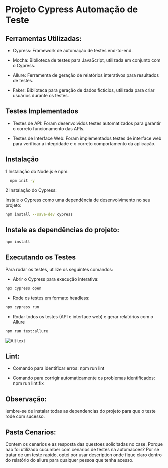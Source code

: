 # Projeto Cypress Automação de Teste

## Ferramentas Utilizadas:
- Cypress: Framework de automação de testes end-to-end.

- Mocha: Biblioteca de testes para JavaScript, utilizada em conjunto com o Cypress.

- Allure: Ferramenta de geração de relatórios interativos para resultados de testes.

- Faker: Biblioteca para geração de dados fictícios, utilizada para criar usuários durante os testes.

## Testes Implementados

 - Testes de API: Foram desenvolvidos testes automatizados para garantir o correto funcionamento das APIs.

- Testes de Interface Web: Foram implementados testes de interface web para verificar a integridade e o correto comportamento da aplicação.

## Instalação

1 Instalação do Node.js e npm:

```bash
  npm init -y 

```
2 Instalação do Cypress:

Instale o Cypress como uma dependência de desenvolvimento no seu projeto:

```bash
npm install --save-dev cypress

```

## Instale as dependências do projeto:
```bash
npm install

```

## Executando os Testes
Para rodar os testes, utilize os seguintes comandos:
-  Abrir o Cypress para execução interativa:

```bash
npx cypress open 
```
- Rode os testes em formato headless:
```bash
npx cypress run 
```
-  Rodar todos os testes (API e interface web) e gerar relatórios com o Allure

```bash
npm run test:allure
```
![Alt text](<Captura de Tela 2024-01-03 às 22.20.08.png>)

## Lint:
- Comando para identificar erros:
npm run lint

- Comando para corrigir automaticamente os problemas identificados:
npm run lint:fix

## Observação:
lembre-se de instalar todas as dependencias do projeto para que o teste rode com sucesso.

## Pasta Cenarios:
Contem os cenarios e as resposta das questoes solicitadas no case.
Porque nao foi utilizado cucumber com cenarios de testes na automacoes? Por se tratar de um teste rapido, optei por usar description onde fique claro dentro do relatório do allure para qualquer pessoa que tenha acesso.
    

